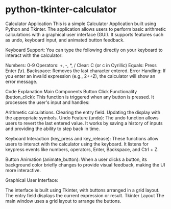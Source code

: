 # python-tkinter-calculator
Calculator Application
This is a simple Calculator Application built using Python and Tkinter. The application allows users to perform basic arithmetic calculations with a graphical user interface (GUI). It supports features such as undo, keyboard input, and animated button feedback.

Keyboard Support: You can type the following directly on your keyboard to interact with the calculator:

Numbers: 0-9
Operators: +, -, *, /
Clear: C (or с in Cyrillic)
Equals: Press Enter (\r).
Backspace: Removes the last character entered.
Error Handling: If you enter an invalid expression (e.g., 2++2), the calculator will show an error message.

Code Explanation
Main Components
Button Click Functionality (button_click): This function is triggered when any button is pressed. It processes the user's input and handles:

Arithmetic calculations.
Clearing the entry field.
Updating the display with the appropriate symbols.
Undo Feature (undo): The undo function allows users to revert the last entered value. It works by saving a history of inputs and providing the ability to step back in time.

Keyboard Interaction (key_press and key_release): These functions allow users to interact with the calculator using the keyboard. It listens for keypress events like numbers, operators, Enter, Backspace, and Ctrl + Z.

Button Animation (animate_button): When a user clicks a button, its background color briefly changes to provide visual feedback, making the UI more interactive.

Graphical User Interface:

The interface is built using Tkinter, with buttons arranged in a grid layout.
The entry field displays the current expression or result.
Tkinter Layout
The main window uses a grid layout to arrange the buttons.
